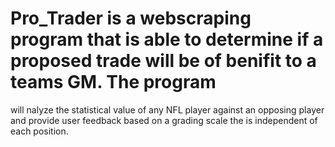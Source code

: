# Pro_Trader is a webscraping program that is able to determine if a proposed trade will be of benifit to a teams GM. The program
will nalyze the statistical value of any NFL player against an opposing player and provide user feedback based on a grading scale the is 
independent of each position. 

